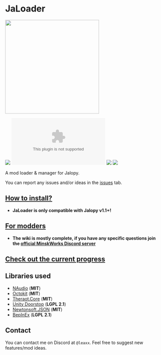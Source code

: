 # JaLoader

<img src="https://github.com/theLeaxx/JaLoader/assets/101940826/9c3148c2-9db0-4357-874d-a1ed0f929f52" width="300">


[![](https://img.shields.io/github/v/release/theLeaxx/JaLoader)](#) [![](https://img.shields.io/github/downloads/theLeaxx/JaLoader/latest/JaPatcher.zip)](#) [![](https://img.shields.io/github/downloads/theLeaxx/JaLoader/total)](#) [![](https://img.shields.io/github/last-commit/theLeaxx/JaLoader/dev)](#) 

A mod loader & manager for Jalopy.

You can report any issues and/or ideas in the [issues](https://github.com/theLeaxx/JaLoader/issues) tab.

## [How to install?](https://github.com/theLeaxx/JaLoader/wiki/Installing-JaLoader-via-JaPatcher)
* **JaLoader is only compatible with Jalopy v1.1+!**

## [For modders](https://github.com/theLeaxx/JaLoader/wiki)
* **The wiki is mostly complete, if you have any specific questions join the [official MinskWorks Discord server](https://discord.gg/TqCwKdR)**

## [Check out the current progress](https://github.com/users/theLeaxx/projects/1)

## Libraries used
* [NAudio](https://github.com/naudio/NAudio) (**MIT**)
* [Octokit](https://github.com/octokit/octokit.net) (**MIT**)
* [Theraot.Core](https://github.com/theraot/Theraot) (**MIT**)
* [Unity Doorstop](https://github.com/NeighTools/UnityDoorstop) (**LGPL 2.1**)
* [Newtonsoft.JSON](https://github.com/JamesNK/Newtonsoft.Json) (**MIT**)
* [BepInEx](https://github.com/BepInEx/BepInEx) (**LGPL 2.1**)

## Contact
You can contact me on Discord at `@leaxx`. Feel free to suggest new features/mod ideas.
